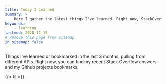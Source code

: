 ```yaml
---
title: Today I Learned
summary: >
    Here I gather the latest things I've learned. Right now, StackOverflow and Github are supported.
keywords:
    - learning
lastmod: 2020-11-15
# Remove this page from sitemap
in_sitemap: false
---
```


Things I've learned or bookmarked in the last 3 months, pulling from different APIs.
Right now, you can find my recent Stack Overflow answers and my Github projects bookmarks.

{{< til >}}

